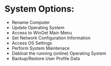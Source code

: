 # System Options:

- Rename Computer
- Update Operating System
- Access to WinGet Main Menu
- Set Network Configuration Information
- Access OS Settings
- Perform System Maintenace
- Debloat the running (online) Operating System
- Backup/Restore User Profile Data
